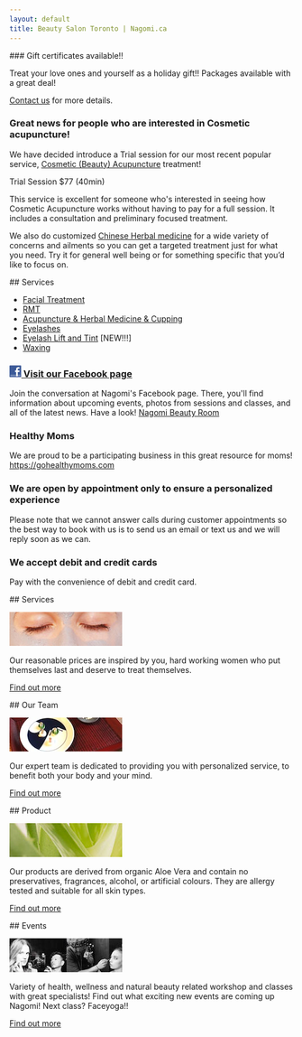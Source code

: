 ```yaml
---
layout: default
title: Beauty Salon Toronto | Nagomi.ca
---
```


<div class="half">
### Gift certificates available!!

Treat your love ones and yourself as a holiday gift!! Packages available with a great deal!

[Contact us](mailto:info@nagomi.ca) for more details.

### Great news for people who are interested in Cosmetic acupuncture!

We have decided introduce a Trial session for our most recent popular service, [Cosmetic (Beauty) Acupuncture](services#acupuncture--herbal-medicine) treatment!

Trial Session $77 (40min)

This service is excellent for someone who's interested in seeing how Cosmetic Acupuncture works without having to pay for a full session. It includes a consultation and preliminary focused treatment. 

We also do customized [Chinese Herbal medicine](services#acupuncture--herbal-medicine) for a wide variety of concerns and ailments so you can get a targeted treatment just for what you need. Try it for general well being or for something specific that you’d like to focus on. 

</div>


<div class="half">
## Services

* [Facial Treatment](services#facial)
* [RMT](services#rmt)
* [Acupuncture & Herbal Medicine & Cupping](services#acupuncture--herbal-medicine)
* [Eyelashes](services#eyelashes)
* [Eyelash Lift and Tint](services#eyelash-lift-and-tint) [NEW!!!]
* [Waxing](services#waxing)

### [![Facebook](assets/facebook.jpg) Visit our Facebook page](http://www.facebook.com/nagomibeautyroom)

Join the conversation at Nagomi's Facebook page. There, you'll find information about upcoming events, photos from sessions and classes, and all of the latest news. Have a look! [Nagomi Beauty Room](http://www.facebook.com/nagomibeautyroom)

### Healthy Moms

We are proud to be a participating business in this great resource for moms! <https://gohealthymoms.com>

### We are open by appointment only to ensure a personalized experience

Please note that we cannot answer calls during customer appointments so the best way to book with us is to send us an email or text us and we will reply soon as we can.

### We accept debit and credit cards

Pay with the convenience of debit and credit card.

</div>


<div class="clear"></div>


<div class="quarter">
## Services

![Toronto beauty salon](photos/services.jpg)

Our reasonable prices are inspired by you, hard working women who put themselves last and deserve to treat themselves.

[Find out more](services)
</div>

<div class="quarter">
## Our Team

![Toronto beauty salon](photos/event5-small.jpg)

Our expert team is dedicated to providing you with personalized service, to benefit both your body and your mind.

[Find out more](team)
</div>

<div class="quarter">
## Product

![Toronto beauty salon](photos/whatweuse.jpg)

Our products are derived from organic Aloe Vera and contain no preservatives, fragrances, alcohol, or artificial colours. They are allergy tested and suitable for all skin types.

[Find out more](what-we-use)
</div>

<div class="quarter">
## Events

![Toronto beauty salon](photos/makeup1.jpg)

Variety of health, wellness and natural beauty related workshop and classes with great specialists! Find out what exciting new events are coming up Nagomi! Next class? Faceyoga!!

[Find out more](events)
</div>
